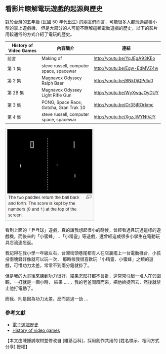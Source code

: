 ## 看影片瞭解電玩遊戲的起源與歷史

對於台灣的五年級 (民國 50 年代出生) 的朋友們而言，可能很多人都玩過那種小型的掌上遊戲機，
但是大部分的人可能不瞭解這類電動遊戲的歷史，以下的影片用較通俗的方式介紹了電玩的歷史。

| History of Video Games | 內容簡介 | 連結 |
|--------|----------|------|
| 前言     | Making of                               | <http://youtu.be/YqJEgA93KEo> |
| 第 1  集 | steve russell, computer space, spacewar | <http://youtu.be/Egw-EdMVZ4w> |
| 第 2  集 | Magnavox Odyssey Ralph Baer             | <http://youtu.be/BNkDjQPdlu0> |
| 第 2B 集 | Magnavox Odyssey Light Rifle Gun        | <http://youtu.be/WyXwqJOyDUY> |
| 第 3  集 | PONG, Space Race, Gotcha, Gran Trak 10  | <http://youtu.be/Or35jROrkmc> |
| 第 4  集 | steve russell, computer space, spacewar | <http://youtu.be/XgzJWYNtVJY> |

![圖、第一個進入生活領域的 Pong 電玩遊戲](../img/Pong.jpg)

看到上面的「乒乓球」遊戲，真的讓我想起很小的時候，曾經看過且玩過這樣的遊戲機，而後來的「小蜜蜂」
、「小精靈」等遊戲，還曾經造成很多小學生在電動玩具店流連忘返。

我記得在我小學一年級左右，台灣街頭巷尾都有人在店裏擺上一台電動機台，小孩投兩塊錢好像就可以玩一次，
那時候我很喜歡玩「小精靈、小蜜蜂」之類的遊戲，可惜功力太差，常常不到兩分鐘就掛了。

但是我的大哥後來練到功力很好，結果怎麼打都不會掛，還常常引起一堆人在旁圍觀，一打就是一個小時，
結果 .... ，我的老爸聞風而來，把他給捉回去，然後就禁止他打電動了。

而我、則是因為功力太差，反而逃過一劫 ...

### 參考文獻
* [電子遊戲歷史](http://zh.wikipedia.org/wiki/%E9%9B%BB%E5%AD%90%E9%81%8A%E6%88%B2%E6%AD%B7%E5%8F%B2)
* [History of video games](http://en.wikipedia.org/wiki/History_of_video_games)

【本文由陳鍾誠取材並修改自 [維基百科]，採用創作共用的 [姓名標示、相同方式分享] 授權】
